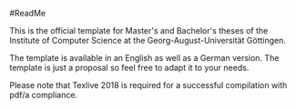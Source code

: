 #ReadMe

This is the official template for Master's and Bachelor's theses of the Institute of Computer Science at the Georg-August-Universität Göttingen. 

The template is available in an English as well as a German version. The template is just a proposal so feel free to adapt it to your needs.

Please note that Texlive 2018 is required for a successful compilation with pdf/a compliance.
